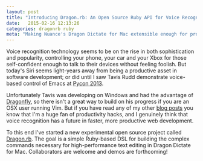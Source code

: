 ```yaml
---
layout: post
title: "Introducing Dragon.rb: An Open Source Ruby API for Voice Recognition Software"
date:   2015-02-16 12:13:26
categories: dragonrb ruby
meta: "Making Nuance's Dragon Dictate for Mac extensible enough for programming and other advanced computer interactions"
---
```

Voice recognition technology seems to be on the rise in both sophistication
and popularity, controlling your phone, your car and your Xbox for those
self-confident enough to talk to their devices without feeling foolish. But
today's Siri seems light-years away from being a productive asset in software
development; or did until I saw Tavis Rudd demonstrate voice-based control of
Emacs at [Pycon 2013][pycon].

Unfortunately Tavis was developing on Windows and had the advantage of
[Dragonfly][dragonfly], so there isn't a great way to build on his progress
if you are an OSX user running Vim. But if you have read any of my other
[blog posts][other] you know that I'm a huge fan of productivity hacks, and I
genuinely think that voice recognition has a future in faster, more productive
web development.

To this end I've started a new experimental open source project called
[Dragon.rb][dragon]. The goal is a simple Ruby-based DSL
for building the complex commands necessary for high-performance
text editing in Dragon Dictate for Mac. Collaborators are welcome and demos are
forthcoming!

[pycon]: https://www.youtube.com/watch?v=8SkdfdXWYaI
[dragonfly]: https://github.com/t4ngo/dragonfly
[other]: http://blog.paulrugelhiatt.com/rails/vim/productivity/2014/12/12/screencast-tips-and-tricks-to-speed-up-web-development-workflows.html
[dragon]: https://github.com/lockstep/dragon.rb
